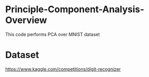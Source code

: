 # Principle-Component-Analysis-Overview
This code performs PCA over MNIST dataset

# Dataset
https://www.kaggle.com/competitions/digit-recognizer
